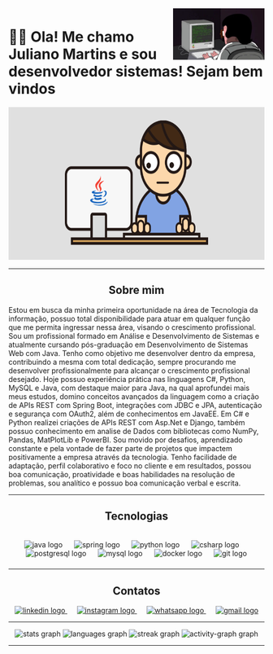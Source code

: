 
  
 <img src = "baner.webp" width = "180px" align = "right">




  
# 👋🏻 Ola! Me chamo Juliano Martins e sou desenvolvedor sistemas! Sejam bem vindos

  
  
<div align ="center">

<img src = "javaGif.gif" height = "300" width ="550" >

---

## Sobre mim

<div align="left">
Estou em busca da minha primeira oportunidade na área de Tecnologia da informação, possuo total disponibilidade para atuar em qualquer função que me permita ingressar nessa área, visando o crescimento profissional.
Sou um profissional formado em Análise e Desenvolvimento de Sistemas e atualmente cursando pós-graduação em Desenvolvimento de Sistemas Web com Java. Tenho como objetivo me desenvolver dentro da empresa, contribuindo a mesma com total dedicação, sempre procurando me desenvolver profissionalmente para alcançar o crescimento profissional desejado.
Hoje possuo experiência prática nas linguagens C#, Python, MySQL e Java, com destaque maior para Java, na qual aprofundei mais meus estudos, domino conceitos avançados da linguagem como a criação de APIs REST com Spring Boot, integrações com JDBC e JPA, autenticação e segurança com OAuth2, além de conhecimentos em JavaEE. 
 Em C# e Python realizei criações de APIs REST com Asp.Net e Django, também possuo conhecimento em analise de Dados com bibliotecas como NumPy, Pandas, MatPlotLib e PowerBI. 
Sou movido por desafios, aprendizado constante e pela vontade de fazer parte de projetos que impactem positivamente a empresa através da tecnologia. Tenho facilidade de adaptação, perfil colaborativo e foco no cliente e em resultados, possou boa comunicação, proatividade e boas habilidades na resolução de problemas, sou analítico e possuo boa comunicação verbal e escrita.

</div>

---

   ## Tecnologias

<br clear="both">

<div align="center"> 
  
  <img src="https://cdn.jsdelivr.net/gh/devicons/devicon/icons/java/java-original.svg" height="40" alt="java logo"  />
  <img width="15" />
  <img src="https://cdn.jsdelivr.net/gh/devicons/devicon/icons/spring/spring-original.svg" height="40" alt="spring logo"  />
  <img width="15" />  
  <img src="https://cdn.jsdelivr.net/gh/devicons/devicon/icons/python/python-original.svg" height="40" alt="python logo"  />
  <img width="15" />
  <img src="https://cdn.jsdelivr.net/gh/devicons/devicon/icons/csharp/csharp-original.svg" height="40" alt="csharp logo"  />
  <img width="15" />
  <img src="https://cdn.jsdelivr.net/gh/devicons/devicon/icons/postgresql/postgresql-original.svg" height="40" alt="postgresql logo"  />
  <img width="15" />
  <img src="https://cdn.jsdelivr.net/gh/devicons/devicon/icons/mysql/mysql-original.svg" height="40" alt="mysql logo"  />
  <img width="15" />
  <img src="https://cdn.jsdelivr.net/gh/devicons/devicon/icons/docker/docker-original.svg" height="40" alt="docker logo"  />
  <img width="15" />
  <img src="https://cdn.jsdelivr.net/gh/devicons/devicon/icons/git/git-original.svg" height="40" alt="git logo"  />
</div>

###

###

###

###

  
---

## Contatos


  
  <div align="center">
  <a href="https://www.linkedin.com/in/julianomarthins/" target="_blank">
    <img src="https://raw.githubusercontent.com/maurodesouza/profile-readme-generator/master/src/assets/icons/social/linkedin/default.svg" width="52" height="40" alt="linkedin logo"  />
  </a>
    <img width="15" />
  <a href="https://www.instagram.com/poa.martins/" target="_blank">
    <img src="https://raw.githubusercontent.com/maurodesouza/profile-readme-generator/master/src/assets/icons/social/instagram/default.svg" width="52" height="40" alt="instagram logo"  />
  </a>
    <img width="15" />
  <a href="https://wa.me/5551996440559" target="_blank">
    <img src="https://raw.githubusercontent.com/maurodesouza/profile-readme-generator/master/src/assets/icons/social/whatsapp/default.svg" width="52" height="40" alt="whatsapp logo"  />
  </a>
    <img width="15" />
  <a href="mailto:julianopoamartins@gmail.com" target="_blank">
    <img src="https://raw.githubusercontent.com/maurodesouza/profile-readme-generator/master/src/assets/icons/social/gmail/default.svg" width="52" height="40" alt="gmail logo"  />
  </a>
  

---

<div align="center">
  <img src="https://github-readme-stats.vercel.app/api?username=julianomarthins&hide_title=false&hide_rank=false&show_icons=true&include_all_commits=true&count_private=true&disable_animations=false&theme=radical&locale=pt-br&hide_border=false&order=1" height="150" alt="stats graph"  />
  <img src="https://github-readme-stats.vercel.app/api/top-langs?username=julianomarthins&locale=pt-br&hide_title=false&layout=compact&card_width=320&langs_count=5&theme=radical&hide_border=false&order=2" height="150" alt="languages graph"  />
  <img src="https://streak-stats.demolab.com?user=julianomarthins&locale=pt-br&mode=daily&theme=radical&hide_border=false&border_radius=5&order=3" height="150" alt="streak graph"  />
  <img src="https://github-readme-activity-graph.vercel.app/graph?username=julianomarthins&radius=16&theme=redical&area=true&order=5" height="300" alt="activity-graph graph"  />
</div>


---

